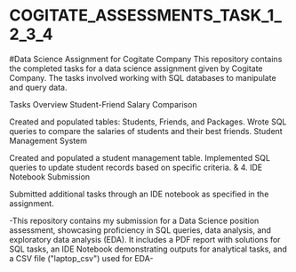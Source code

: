 # COGITATE_ASSESSMENTS_TASK_1_2_3_4

#Data Science Assignment for Cogitate Company
This repository contains the completed tasks for a data science assignment given by Cogitate Company. The tasks involved working with SQL databases to manipulate and query data.

Tasks Overview
Student-Friend Salary Comparison

Created and populated tables: Students, Friends, and Packages.
Wrote SQL queries to compare the salaries of students and their best friends.
Student Management System

Created and populated a student management table.
Implemented SQL queries to update student records based on specific criteria.
& 4. IDE Notebook Submission

Submitted additional tasks through an IDE notebook as specified in the assignment.

-This repository contains my submission for a Data Science position assessment, showcasing proficiency in SQL queries, data analysis, and exploratory data analysis (EDA). It includes a PDF report with solutions for SQL tasks, an IDE Notebook demonstrating outputs for analytical tasks, and a CSV file ("laptop_csv") used for EDA-
